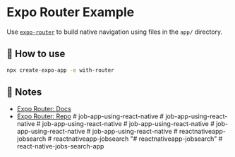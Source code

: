# Expo Router Example

Use [`expo-router`](https://expo.github.io/router) to build native navigation using files in the `app/` directory.

## 🚀 How to use

```sh
npx create-expo-app -e with-router
```

## 📝 Notes

- [Expo Router: Docs](https://expo.github.io/router)
- [Expo Router: Repo](https://github.com/expo/router)
#   j o b - a p p - u s i n g - r e a c t - n a t i v e  
 #   j o b - a p p - u s i n g - r e a c t - n a t i v e  
 #   j o b - a p p - u s i n g - r e a c t - n a t i v e  
 #   j o b - a p p - u s i n g - r e a c t - n a t i v e  
 #   j o b - a p p - u s i n g - r e a c t - n a t i v e  
 #   j o b - a p p - u s i n g - r e a c t - n a t i v e  
 #   r e a c t n a t i v e a p p - j o b s e a r c h  
 #   r e a c t n a t i v e a p p - j o b s e a r c h  
 "# reactnativeapp-jobsearch" 
#   r e a c t - n a t i v e - j o b s - s e a r c h - a p p  
 